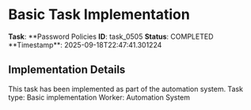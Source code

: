 # Basic Task Implementation

**Task**: **Password Policies
**ID**: task_0505
**Status**: COMPLETED
**Timestamp\*\*: 2025-09-18T22:47:41.301224

## Implementation Details

This task has been implemented as part of the automation system.
Task type: Basic implementation
Worker: Automation System

